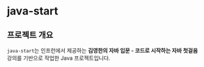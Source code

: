 # java-start

## 프로젝트 개요

`java-start`는 인프런에서 제공하는 **김영한의 자바 입문 - 코드로 시작하는 자바 첫걸음** 강의를 기반으로 작업한 Java 프로젝트입니다.

